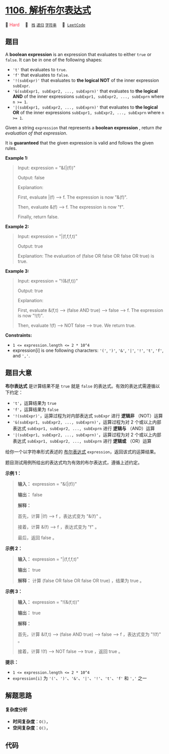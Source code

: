 # [1106. 解析布尔表达式](https://leetcode.com/problems/parsing-a-boolean-expression)

🔴 <font color=#ff334b>Hard</font>&emsp; 🔖&ensp; [`栈`](/leetcode/outline/tag/stack.md) [`递归`](/leetcode/outline/tag/recursion.md) [`字符串`](/leetcode/outline/tag/string.md)&emsp; 🔗&ensp;[`LeetCode`](https://leetcode.com/problems/parsing-a-boolean-expression)

## 题目

A **boolean expression** is an expression that evaluates to either `true` or
`false`. It can be in one of the following shapes:

  * `'t'` that evaluates to `true`.
  * `'f'` that evaluates to `false`.
  * `'!(subExpr)'` that evaluates to **the logical NOT** of the inner expression `subExpr`.
  * `'&(subExpr1, subExpr2, ..., subExprn)'` that evaluates to **the logical AND** of the inner expressions `subExpr1, subExpr2, ..., subExprn` where `n >= 1`.
  * `'|(subExpr1, subExpr2, ..., subExprn)'` that evaluates to **the logical OR** of the inner expressions `subExpr1, subExpr2, ..., subExprn` where `n >= 1`.

Given a string `expression` that represents a **boolean expression** , return
_the evaluation of that expression_.

It is **guaranteed** that the given expression is valid and follows the given
rules.



**Example 1:**

> Input: expression = "&(|(f))"
> 
> Output: false
> 
> Explanation: 
> 
> First, evaluate |(f) --> f. The expression is now "&(f)".
> 
> Then, evaluate &(f) --> f. The expression is now "f".
> 
> Finally, return false.

**Example 2:**

> Input: expression = "|(f,f,f,t)"
> 
> Output: true
> 
> Explanation: The evaluation of (false OR false OR false OR true) is true.

**Example 3:**

> Input: expression = "!(&(f,t))"
> 
> Output: true
> 
> Explanation: 
> 
> First, evaluate &(f,t) --> (false AND true) --> false --> f. The expression is now "!(f)".
> 
> Then, evaluate !(f) --> NOT false --> true. We return true.

**Constraints:**

  * `1 <= expression.length <= 2 * 10^4`
  * expression[i] is one following characters: `'('`, `')'`, `'&'`, `'|'`, `'!'`, `'t'`, `'f'`, and `','`.


## 题目大意

**布尔表达式** 是计算结果不是 `true` 就是 `false` 的表达式。有效的表达式需遵循以下约定：

  * `'t'`，运算结果为 `true`
  * `'f'`，运算结果为 `false`
  * `'!(subExpr)'`，运算过程为对内部表达式 `subExpr` 进行 **逻辑非** （NOT）运算
  * `'&(subExpr1, subExpr2, ..., subExprn)'`，运算过程为对 2 个或以上内部表达式 `subExpr1, subExpr2, ..., subExprn` 进行 **逻辑与** （AND）运算
  * `'|(subExpr1, subExpr2, ..., subExprn)'`，运算过程为对 2 个或以上内部表达式 `subExpr1, subExpr2, ..., subExprn` 进行 **逻辑或** （OR）运算

给你一个以字符串形式表述的
[布尔表达式](https://baike.baidu.com/item/%E5%B8%83%E5%B0%94%E8%A1%A8%E8%BE%BE%E5%BC%8F/1574380?fr=aladdin)
`expression`，返回该式的运算结果。

题目测试用例所给出的表达式均为有效的布尔表达式，遵循上述约定。



**示例 1：**

> 
> 
> 
> 
> 
> **输入：** expression = "&(|(f))"
> 
> **输出：** false
> 
> **解释：**
> 
> 首先，计算 |(f) --> f ，表达式变为 "&(f)" 。
> 
> 接着，计算 &(f) --> f ，表达式变为 "f" 。
> 
> 最后，返回 false 。
> 
> 

**示例 2：**

> 
> 
> 
> 
> 
> **输入：** expression = "|(f,f,f,t)"
> 
> **输出：** true
> 
> **解释：** 计算 (false OR false OR false OR true) ，结果为 true 。
> 
> 

**示例 3：**

> 
> 
> 
> 
> 
> **输入：** expression = "!(&(f,t))"
> 
> **输出：** true
> 
> **解释：**
> 
> 首先，计算 &(f,t) --> (false AND true) --> false --> f ，表达式变为 "!(f)" 。
> 
> 接着，计算 !(f) --> NOT false --> true ，返回 true 。
> 
> 



**提示：**

  * `1 <= expression.length <= 2 * 10^4`
  * `expression[i]` 为 `'('`、`')'`、`'&'`、`'|'`、`'!'`、`'t'`、`'f'` 和 `','` 之一


## 解题思路

#### 复杂度分析

- **时间复杂度**：`O()`，
- **空间复杂度**：`O()`，

## 代码

```javascript

```